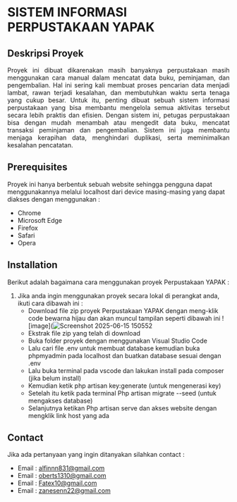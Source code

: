 # SISTEM INFORMASI PERPUSTAKAAN YAPAK

## Deskripsi Proyek
<p align="justify">
Proyek ini dibuat dikarenakan masih banyaknya perpustakaan masih menggunakan cara manual dalam mencatat data buku, peminjaman, dan pengembalian. Hal ini sering kali membuat proses pencarian data menjadi lambat, rawan terjadi kesalahan, dan membutuhkan waktu serta tenaga yang cukup besar. Untuk itu, penting dibuat sebuah sistem informasi perpustakaan yang bisa membantu mengelola semua aktivitas tersebut secara lebih praktis dan efisien. Dengan sistem ini, petugas perpustakaan bisa dengan mudah menambah atau mengedit data buku, mencatat transaksi peminjaman dan pengembalian. Sistem ini juga membantu menjaga kerapihan data, menghindari duplikasi, serta meminimalkan kesalahan pencatatan. 
</p>

## Prerequisites
Proyek ini hanya berbentuk sebuah website sehingga pengguna dapat menggunakannya melalui localhost dari device masing-masing yang dapat diakses dengan menggunakan :
- Chrome
- Microsoft Edge
- Firefox
- Safari
- Opera

## Installation
Berikut adalah bagaimana cara menggunakan proyek Perpustakaan YAPAK : 
1. Jika anda ingin menggunakan proyek secara lokal di perangkat anda, ikuti cara dibawah ini :
    - Download file zip proyek Perpustakaan YAPAK dengan meng-klik code bewarna hijau dan akan muncul tampilan seperti dibawah ini
      ![image](![Screenshot 2025-06-15 150552](https://github.com/user-attachments/assets/61528d70-9567-4425-904e-1bc029805a07)
    - Ekstrak file zip yang telah di download 
    - Buka folder proyek dengan menggunakan Visual Studio Code
    - Lalu cari file .env untuk membuat database kemudian buka phpmyadmin pada localhost dan buatkan database sesuai dengan .env
    - Lalu buka terminal pada vscode dan lakukan install pada composer (jika belum install)
    - Kemudian ketik php artisan key:generate (untuk mengenerasi key)
    - Setelah itu ketik pada terminal Php artisan migrate --seed (untuk mengakses database)
    - Selanjutnya ketikan Php artisan serve dan akses website dengan mengklik link host yang ada 

## Contact
Jika ada pertanyaan yang ingin ditanyakan silahkan contact : 
- Email     : alfinnn831@gmail.com
- Email     : oberts1310@gmail.com
- Email     : Fatex10@gmail.com
- Email     : zanesenn22@gmail.com
